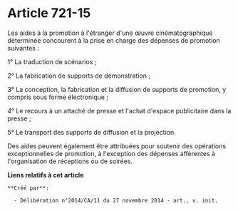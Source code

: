 # Article 721-15

Les aides à la promotion à l'étranger d'une œuvre cinématographique déterminée concourent à la prise en charge des dépenses
de promotion suivantes : 

1° La traduction de scénarios ; 

2° La fabrication de supports de démonstration ; 

3° La conception, la fabrication et la diffusion de supports de promotion, y compris sous forme électronique ; 

4° Le recours à un attaché de presse et l'achat d'espace publicitaire dans la presse ; 

5° Le transport des supports de diffusion et la projection. 

Des aides peuvent également être attribuées pour soutenir des opérations exceptionnelles de promotion, à l'exception des
dépenses afférentes à l'organisation de réceptions ou de soirées.

**Liens relatifs à cet article**

	**Créé par**:

	  - Délibération n°2014/CA/11 du 27 novembre 2014 - art., v. init.
